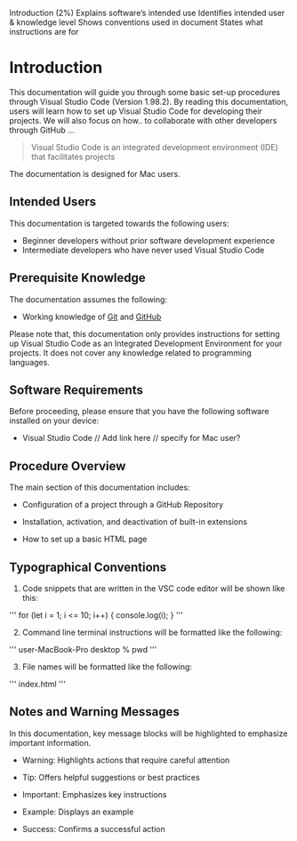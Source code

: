 Introduction (2%)
Explains software’s intended use
Identifies intended user & knowledge level
Shows conventions used in document
States what instructions are for

# Introduction

This documentation will guide you through some basic set-up procedures through Visual Studio Code (Version 1.98.2). By reading this documentation, users will learn how to set up Visual Studio Code for developing their projects. We will also focus on how.. to collaborate with other developers through GitHub ...

> Visual Studio Code is an integrated development environment (IDE) that facilitates projects

The documentation is designed for Mac users.

## Intended Users

This documentation is targeted towards the following users:

- Beginner developers without prior software development experience
- Intermediate developers who have never used Visual Studio Code

## Prerequisite Knowledge

The documentation assumes the following:

- Working knowledge of [Git](https://git-scm.com/) and [GitHub](https://github.com/)

Please note that, this documentation only provides instructions for setting up Visual Studio Code as an Integrated Development Environment for your projects. It does not cover any knowledge related to programming languages.

## Software Requirements

Before proceeding, please ensure that you have the following software installed on your device:

- Visual Studio Code // Add link here
  // specify for Mac user?

## Procedure Overview

The main section of this documentation includes:

- Configuration of a project through a GitHub Repository

- Installation, activation, and deactivation of built-in extensions

- How to set up a basic HTML page

## Typographical Conventions

1.  Code snippets that are written in the VSC code editor will be shown like this:

'''
for (let i = 1; i <= 10; i++) {
console.log(i);
}
'''

2. Command line terminal instructions will be formatted like the following:

'''
user-MacBook-Pro desktop % pwd
'''

3. File names will be formatted like the following:

'''
index.html
'''

## Notes and Warning Messages

In this documentation, key message blocks will be highlighted to emphasize important information.

- Warning: Highlights actions that require careful attention

- Tip: Offers helpful suggestions or best practices

- Important: Emphasizes key instructions

- Example: Displays an example

- Success: Confirms a successful action
